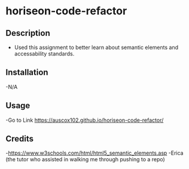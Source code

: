 # horiseon-code-refactor

## Description

- Used this assignment to better learn about semantic elements and accessability standards.

## Installation

-N/A

## Usage

-Go to Link https://auscox102.github.io/horiseon-code-refactor/

## Credits

-https://www.w3schools.com/html/html5_semantic_elements.asp
-Erica (the tutor who assisted in walking me through pushing to a repo)

